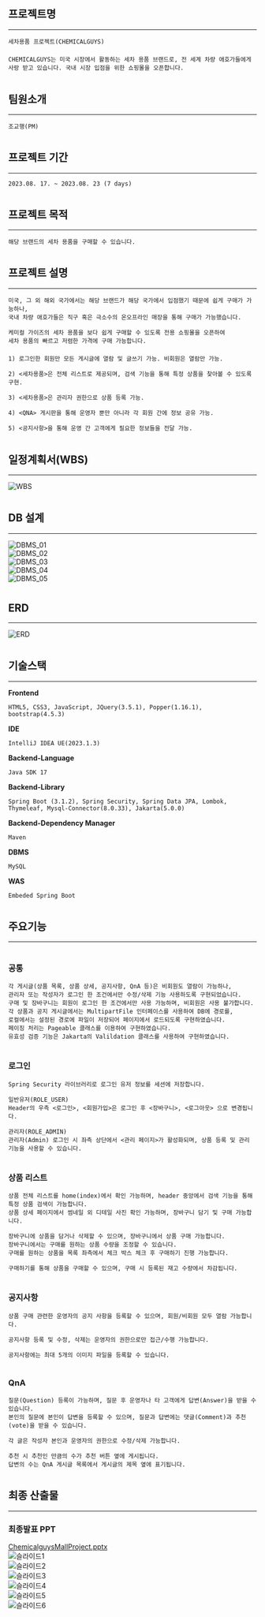 
## 프로젝트명 
***
    세차용품 프로젝트(CHEMICALGUYS)
####
    CHEMICALGUYS는 미국 시장에서 활동하는 세차 용품 브랜드로, 전 세계 차량 애호가들에게 
    사랑 받고 있습니다. 국내 시장 입점을 위한 쇼핑몰을 오픈합니다.

#
## 팀원소개
***
    조교행(PM)
#
## 프로젝트 기간
***
    2023.08. 17. ~ 2023.08. 23 (7 days)
#
## 프로젝트 목적
***
    해당 브랜드의 세차 용품을 구매할 수 있습니다.
#
## 프로젝트 설명
***
    미국, 그 외 해외 국가에서는 해당 브랜드가 해당 국가에서 입점했기 때문에 쉽게 구매가 가능하나,
    국내 차량 애호가들은 직구 혹은 극소수의 온오프라인 매장을 통해 구매가 가능했습니다.

    케미컬 가이즈의 세차 용품을 보다 쉽게 구매할 수 있도록 전용 쇼핑몰을 오픈하여
    세차 용품의 빠르고 저렴한 가격에 구매 가능합니다.

####

    1) 로그인한 회원만 모든 게시글에 열람 및 글쓰기 가능. 비회원은 열람만 가능.

    2) <세차용품>은 전체 리스트로 제공되며, 검색 기능을 통해 특정 상품을 찾아볼 수 있도록 구현.

    3) <세차용품>은 관리자 권한으로 상품 등록 가능.

    4) <QNA> 게시판을 통해 운영자 뿐만 아니라 각 회원 간에 정보 공유 가능.

    5) <공지사항>을 통해 운영 간 고객에게 필요한 정보들을 전달 가능.

#
## 일정계획서(WBS)
***
![WBS](/prep/WBS_01.png)<br>

#
## DB 설계
***
![DBMS_01](/prep/table_structure_01.png)<br>
![DBMS_02](/prep/table_structure_02.png)<br>
![DBMS_03](/prep/table_structure_03.png)<br>
![DBMS_04](/prep/table_structure_04.png)<br>
![DBMS_05](/prep/table_structure_05.png)<br>

#
## ERD
***
![ERD](/prep/ERD_01.png)<br>

#
## 기술스택
***
**Frontend**

    HTML5, CSS3, JavaScript, JQuery(3.5.1), Popper(1.16.1), bootstrap(4.5.3)

**IDE**

    IntelliJ IDEA UE(2023.1.3)

**Backend-Language**

    Java SDK 17

**Backend-Library**

    Spring Boot (3.1.2), Spring Security, Spring Data JPA, Lombok, Thymeleaf, Mysql-Connector(8.0.33), Jakarta(5.0.0)

**Backend-Dependency Manager**

    Maven

**DBMS**

    MySQL

**WAS**

    Embeded Spring Boot

#
## 주요기능
***
#
### 공통
    각 게시글(상품 목록, 상품 상세, 공지사항, QnA 등)은 비회원도 열람이 가능하나,
    관리자 또는 작성자가 로그인 한 조건에서만 수정/삭제 기능 사용하도록 구현되었습니다.
    구매 및 장바구니는 회원이 로그인 한 조건에서만 사용 가능하며, 비회원은 사용 불가합니다.
    각 상품과 공지 게시글에서는 MultipartFile 인터페이스를 사용하여 DB에 경로를, 
    로컬에서는 설정된 경로에 파일이 저장되어 페이지에서 로드되도록 구현하였습니다.
    페이징 처리는 Pageable 클래스를 이용하여 구현하였습니다.
    유효성 검증 기능은 Jakarta의 Valildation 클래스를 사용하여 구현하였습니다.
#
### 로그인
    Spring Security 라이브러리로 로그인 유저 정보를 세션에 저장합니다.

    일반유저(ROLE_USER)
    Header의 우측 <로그인>, <회원가입>은 로그인 후 <장바구니>, <로그아웃> 으로 변경됩니다.
    
    관리자(ROLE_ADMIN)
    관리자(Admin) 로그인 시 좌측 상단에서 <관리 페이지>가 활성화되며, 상품 등록 및 관리 기능을 사용할 수 있습니다.

#
### 상품 리스트
    상품 전체 리스트를 home(index)에서 확인 가능하며, header 중앙에서 검색 기능을 통해 특정 상품 검색이 가능합니다.
    상품 상세 페이지에서 썸네일 외 디테일 사진 확인 가능하며, 장바구니 담기 및 구매 가능합니다.

    장바구니에 상품을 담거나 삭제할 수 있으며, 장바구니에서 상품 구매 가능합니다.
    장바구니에서는 구매를 원하는 상품 수량을 조정할 수 있습니다.
    구매를 원하는 상품을 목록 좌측에서 체크 박스 체크 후 구매하기 진행 가능합니다.

    구매하기를 통해 상품을 구매할 수 있으며, 구매 시 등록된 재고 수량에서 차감됩니다.

#
### 공지사항
    상품 구매 관련한 운영자의 공지 사항을 등록할 수 있으며, 회원/비회원 모두 열람 가능합니다.
    
    공지사항 등록 및 수정, 삭제는 운영자의 권한으로만 접근/수행 가능합니다.

    공지사항에는 최대 5개의 이미지 파일을 등록할 수 있습니다.

#
### QnA    
    질문(Question) 등록이 가능하며, 질문 후 운영자나 타 고객에게 답변(Answer)을 받을 수 있습니다.
    본인의 질문에 본인이 답변을 등록할 수 있으며, 질문과 답변에는 댓글(Comment)과 추천(vote)을 받을 수 있습니다.

    각 글은 작성자 본인과 운영자의 권한으로 수정/삭제 가능합니다.

    추천 시 추천인 만큼의 수가 추천 버튼 옆에 게시됩니다.
    답변의 수는 QnA 게시글 목록에서 게시글의 제목 옆에 표기됩니다.

#
## 최종 산출물
***
### 최종발표 PPT
[ChemicalguysMallProject.pptx](/prep/ChemicalguysProject.pptx)<br>
![슬라이드1](/prep/ChemicalguysProject/slide_01.png)<br>
![슬라이드2](/prep/ChemicalguysProject/slide_02.png)<br>
![슬라이드3](/prep/ChemicalguysProject/slide_03.png)<br>
![슬라이드4](/prep/ChemicalguysProject/slide_04.png)<br>
![슬라이드5](/prep/ChemicalguysProject/slide_05.png)<br>
![슬라이드6](/prep/ChemicalguysProject/slide_06.png)<br>


